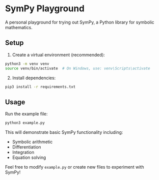 # SymPy Playground

A personal playground for trying out SymPy, a Python library for symbolic mathematics.

## Setup

1. Create a virtual environment (recommended):
```bash
python3 -m venv venv
source venv/bin/activate  # On Windows, use: venv\Scripts\activate
```

2. Install dependencies:
```bash
pip3 install -r requirements.txt
```

## Usage

Run the example file:
```bash
python3 example.py
```

This will demonstrate basic SymPy functionality including:
- Symbolic arithmetic
- Differentiation
- Integration
- Equation solving

Feel free to modify `example.py` or create new files to experiment with SymPy!

